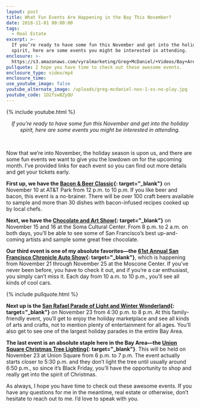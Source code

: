 ```yaml
---
layout: post
title: What Fun Events Are Happening in the Bay This November?
date: 2018-11-01 00:00:00
tags:
  - Real Estate
excerpt: >-
  If you’re ready to have some fun this November and get into the holiday
  spirit, here are some events you might be interested in attending.
enclosure: >-
  https://s3.amazonaws.com/vyralmarketing/Greg+McDaniel/+Videos/Bay+Area+Real+Estate+Agent+-+What+Fun+Events+Are+Happening+in+the+Bay+This+November%253F.mp4
pullquote: I hope you have time to check out these awesome events.
enclosure_type: video/mp4
enclosure_time:
use_youtube_image: false
youtube_alternate_image: /uploads/greg-mcdaniel-nov-1-ss-no-play.jpg
youtube_code: 1D2fswBZyQU
---
```


{% include youtube.html %}

<center><em>If you&rsquo;re ready to have some fun this November and get into the holiday spirit, here are some events you might be interested in attending.</em></center>

&nbsp;

Now that we’re into November, the holiday season is upon us, and there are some fun events we want to give you the lowdown on for the upcoming month. I’ve provided links for each event so you can find out more details and get your tickets early.

**First up, we have the [Bacon & Beer Classic](https://www.eventbrite.com/e/san-francisco-bacon-and-beer-classic-tickets-48891682338){: target="_blank"}** on November 10 at AT&T Park from 12 p.m. to 10 p.m. If you like beer and bacon, this event is a no-brainer. There will be over 100 craft beers available to sample and more than 30 dishes with bacon-infused recipes cooked up by local chefs.

**Next, we have the [Chocolate and Art Show](https://www.eventbrite.com/e/chocolate-and-art-show-san-francisco-november-15-16-2018-tickets-44691771291){: target="_blank"}** on November 15 and 16 at the Soma Cultural Center. From 8 p.m. to 2 a.m. on both days, you’ll be able to see some of San Francisco’s best up-and-coming artists and sample some great free chocolate.

**Our third event is one of my absolute favorites—the [61st Annual San Francisco Chronicle Auto Show](https://www.sfautoshow.com/){: target="_blank"}**, which is happening from November 21 through November 25 at the Moscone Center. If you’ve never been before, you have to check it out, and if you’re a car enthusiast, you simply can’t miss it. Each day from 10 a.m. to 10 p.m., you’ll see all kinds of cool cars.

{% include pullquote.html %}

**Next up is the [San Rafael Parade of Light and Winter Wonderland](https://www.eventbrite.com/e/the-san-rafael-39th-annual-parade-of-lights-and-winter-wonderland-tickets-42573052145){: target="_blank"}** on November 23 from 4:30 p.m. to 8 p.m. At this family-friendly event, you’ll get to enjoy the holiday marketplace and see all kinds of arts and crafts, not to mention plenty of entertainment for all ages. You’ll also get to see one of the largest holiday parades in the entire Bay Area.

**The last event is an absolute staple here in the Bay Area—the [Union Square Christmas Tree Lighting](https://www.sftourismtips.com/union-square-christmas-tree-lighting.html){: target="_blank"}**. This will be held on November 23 at Union Square from 6 p.m. to 7 p.m. The event actually starts closer to 5:30 p.m. and they don’t light the tree until usually around 6:50 p.m., so since it’s Black Friday, you’ll have the opportunity to shop and really get into the spirit of Christmas.

As always, I hope you have time to check out these awesome events. If you have any questions for me in the meantime, real estate or otherwise, don’t hesitate to reach out to me. I’d love to speak with you.